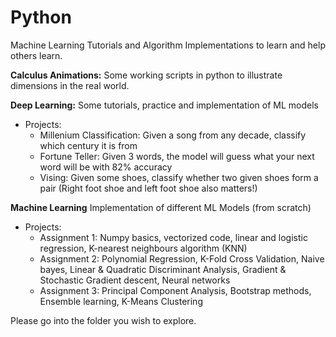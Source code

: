 # Python
Machine Learning Tutorials and Algorithm Implementations to learn and help others learn. 

**Calculus Animations:** Some working scripts in python to illustrate dimensions in the real world.

**Deep Learning:** Some tutorials, practice and implementation of ML models

- Projects: 
  - Millenium Classification: Given a song from any decade, classify which century it is from
  - Fortune Teller: Given 3 words, the model will guess what your next word will be with 82% accuracy
  - Vising: Given some shoes, classify whether two given shoes form a pair (Right foot shoe and left foot shoe also matters!) 
  
**Machine Learning** Implementation of different ML Models (from scratch)

- Projects: 
  - Assignment 1: Numpy basics, vectorized code, linear and logistic regression, K-nearest neighbours algorithm (KNN)
  - Assignment 2: Polynomial Regression, K-Fold Cross Validation, Naive bayes, Linear & Quadratic Discriminant Analysis, Gradient & Stochastic Gradient descent,           Neural networks
  - Assignment 3: Principal Component Analysis, Bootstrap methods, Ensemble learning, K-Means Clustering

Please go into the folder you wish to explore. 
